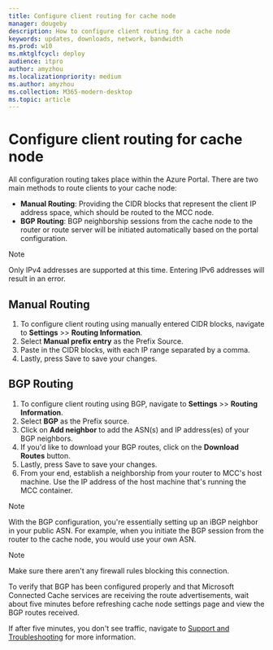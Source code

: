 ```yaml
---
title: Configure client routing for cache node
manager: dougeby
description: How to configure client routing for a cache node
keywords: updates, downloads, network, bandwidth
ms.prod: w10
ms.mktglfcycl: deploy
audience: itpro
author: amyzhou
ms.localizationpriority: medium
ms.author: amyzhou
ms.collection: M365-modern-desktop
ms.topic: article
---
```


# Configure client routing for cache node

All configuration routing takes place within the Azure Portal. There are two main methods to route clients to your cache node:

- **Manual Routing**: Providing the CIDR blocks that represent the client IP address space, which should be routed to the MCC node.
- **BGP Routing**: BGP neighborship sessions from the cache node to the router or route server will be initiated automatically based on the portal configuration.

> [!NOTE]
> Only IPv4 addresses are supported at this time. Entering IPv6 addresses will result in an error.

## Manual Routing

1. To configure client routing using manually entered CIDR blocks, navigate to **Settings** >> **Routing Information**. 
1. Select **Manual prefix entry** as the Prefix Source.
1. Paste in the CIDR blocks, with each IP range separated by a comma.
1. Lastly, press Save to save your changes.

## BGP Routing

1. To configure client routing using BGP, navigate to **Settings** >> **Routing Information**.
1. Select **BGP** as the Prefix source.
1. Click on **Add neighbor** to add the ASN(s) and IP address(es) of your BGP neighbors.
1. If you'd like to download your BGP routes, click on the **Download Routes** button.
1. Lastly, press Save to save your changes.
1. From your end, establish a neighborship from your router to MCC's host machine. Use the IP address of the host machine that's running the MCC container.

> [!NOTE]
> With the BGP configuration, you're essentially setting up an iBGP neighbor in your public ASN. For example, when you initiate the BGP session from the router to the cache node, you would use your own ASN.

> [!NOTE]
> Make sure there aren't any firewall rules blocking this connection.

To verify that BGP has been configured properly and that Microsoft Connected Cache services are receiving the route advertisements, wait about five minutes before refreshing cache node settings page and view the BGP routes received.

If after five minutes, you don't see traffic, navigate to [Support and Troubleshooting](mcc-isp-support.md) for more information.
